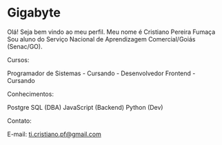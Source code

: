 # Gigabyte
Olá! Seja bem vindo ao meu perfil. Meu nome é Cristiano Pereira Fumaça
Sou aluno do Serviço Nacional de Aprendizagem Comercial/Goiás (Senac/GO).


Cursos:

Programador de Sistemas - Cursando -
Desenvolvedor Frontend - Cursando


Conhecimentos: 

Postgre SQL (DBA)
JavaScript (Backend)
Python (Dev)

Contato:

E-mail: ti.cristiano.pf@gmail.com
